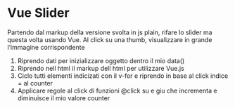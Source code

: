 # Vue Slider

Partendo dal markup della versione svolta in js plain, rifare lo slider ma questa volta usando Vue.
Al click su una thumb, visualizzare in grande l’immagine corrispondente


1. Riprendo dati per inizializzare oggetto dentro il mio data()
2. Riprendo nell html il markup dell html per utilizzare Vue.js
3. Ciclo tutti elementi indicizati con il v-for e riprendo in base al click indice = al counter
4. Applicare regole al click di funzioni @click su e giu che incrementa e diminuisce il mio valore counter